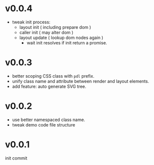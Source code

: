 # v0.0.4

 - tweak init process:
   - layout init ( including prepare dom ) 
   - caller init ( may alter dom )
   - layout update ( lookup dom nodes again )
     - wait init resolves if init return a promise.


# v0.0.3

 - better scoping CSS class with `pdl` prefix. 
 - unify class name and attribute between render and layout elements.
 - add feature: auto generate SVG tree.


# v0.0.2

 - use better namespaced class name.
 - tweak demo code file structure


# v0.0.1

init commit

